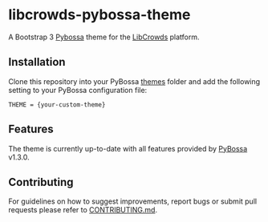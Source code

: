 # libcrowds-pybossa-theme

A Bootstrap 3 [Pybossa](https://github.com/PyBossa/pybossa) theme for the [LibCrowds](http://www.libcrowds.com) platform.


## Installation

Clone this repository into your PyBossa [themes](https://github.com/PyBossa/pybossa/tree/master/pybossa/themes) folder
and add the following setting to your PyBossa configuration file:

```
THEME = {your-custom-theme}
```

## Features

The theme is currently up-to-date with all features provided by
[PyBossa](https://github.com/PyBossa/pybossa) v1.3.0.


## Contributing

For guidelines on how to suggest improvements, report bugs or submit pull
requests please refer to [CONTRIBUTING.md](CONTRIBUTING.md).